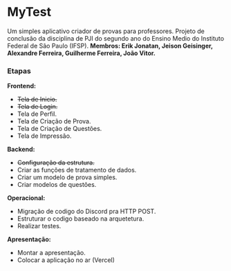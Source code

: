 # MyTest
Um simples aplicativo criador de provas para professores. Projeto de conclusão da disciplina de PJI do segundo ano do Ensino Medio do Instituto Federal de São Paulo (IFSP).
**Membros: Erik Jonatan, Jeison Geisinger, Alexandre Ferreira, Guilherme Ferreira, João Vitor.**

### Etapas
**Frontend:**
* ~~Tela de Inicio.~~
* ~~Tela de Login.~~
* Tela de Perfil.
* Tela de Criação de Prova.
* Tela de Criação de Questões.
* Tela de Impressão.

**Backend:**
* ~~Configuração da estrutura.~~
* Criar as funções de tratamento de dados.
* Criar um modelo de prova simples.
* Criar modelos de questões.

**Operacional:**
* Migração de codigo do Discord pra HTTP POST.
* Estruturar o codigo baseado na arquetetura.
* Realizar testes.

**Apresentação:**
* Montar a apresentação.
* Colocar a aplicação no ar (Vercel)
